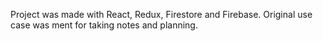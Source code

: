Project was made with React, Redux, Firestore and Firebase.
Original use case was ment for taking notes and planning. 


